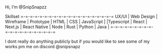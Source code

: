 Hi, I’m @SnipSnapzz

Skillset
=-=-=-=-=-=-=-=-=-=-=-=-=-=-=-=-=-=-=-=
UX/UI | Web Design | Wireframe | Prototype | HTML | CSS | JavaScript |
|Typescript | React | Next.js | React Native | Node | Rust | Python | Java | 
=-=-=-=-=-=-=-=-=-=-=-=-=-=-=-=-=-=-=-=

I dont really do anything publicly but if you would like to see some of my works pm me on discord @snipsnapz
<!---
SnipSnapzz/SnipSnapzz is a ✨ special ✨ repository because its `README.md` (this file) appears on your GitHub profile.
You can click the Preview link to take a look at your changes.
--->
